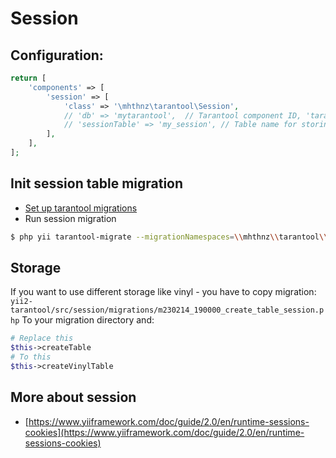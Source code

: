 Session
======================================

Configuration:
-----------------
```php 
return [
    'components' => [
        'session' => [
            'class' => '\mhthnz\tarantool\Session',
            // 'db' => 'mytarantool',  // Tarantool component ID, 'tarantool' by default
            // 'sessionTable' => 'my_session', // Table name for storing session data. '{{%session}}' by default
        ],
    ],
];
```

Init session table migration
----------------------
* [Set up tarantool migrations](MIGRATIONS.md)
* Run session migration
```bash
$ php yii tarantool-migrate --migrationNamespaces=\\mhthnz\\tarantool\\session\\migrations
```

Storage
----------------------
If you want to use different storage like vinyl - you have to copy migration:
`yii2-tarantool/src/session/migrations/m230214_190000_create_table_session.php`
To your migration directory and:
```php 
# Replace this
$this->createTable
# To this
$this->createVinylTable
```

More about session
----------------
- [https://www.yiiframework.com/doc/guide/2.0/en/runtime-sessions-cookies](https://www.yiiframework.com/doc/guide/2.0/en/runtime-sessions-cookies)

